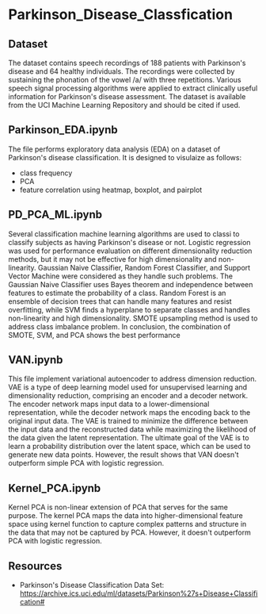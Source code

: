 # Parkinson_Disease_Classfication

## Dataset
The dataset contains speech recordings of 188 patients with Parkinson's disease and 64 healthy individuals. 
The recordings were collected by sustaining the phonation of the vowel /a/ with three repetitions. 
Various speech signal processing algorithms were applied to extract clinically useful information for Parkinson's disease assessment. 
The dataset is available from the UCI Machine Learning Repository and should be cited if used.

## Parkinson_EDA.ipynb
The file performs exploratory data analysis (EDA) on a dataset of Parkinson's disease classification. 
It is designed to visulaize as follows:
- class frequency
- PCA
- feature correlation using heatmap, boxplot, and pairplot

## PD_PCA_ML.ipynb
Several classification machine learning algorithms are used to classi to classify subjects as having Parkinson's disease or not. Logistic regression was used for performance evaluation on different dimensionality reduction methods, but it may not be effective for high dimensionality and non-linearity. Gaussian Naive Classifier, Random Forest Classifier, and Support Vector Machine were considered as they handle such problems. The Gaussian Naive Classifier uses Bayes theorem and independence between features to estimate the probability of a class. Random Forest is an ensemble of decision trees that can handle many features and resist overfitting, while SVM finds a hyperplane to separate classes and handles non-linearity and high dimensionality. SMOTE upsampling method is used to address class imbalance problem. In conclusion, the combination of SMOTE, SVM, and PCA shows the best performance

## VAN.ipynb
This file implement variational autoencoder to address dimension reduction. 
VAE is a type of deep learning model used for unsupervised learning and dimensionality reduction, comprising an encoder and a decoder network. The encoder network maps input data to a lower-dimensional representation, while the decoder network maps the encoding back to the original input data. The VAE is trained to minimize the difference between the input data and the reconstructed data while maximizing the likelihood of the data given the latent representation. The ultimate goal of the VAE is to learn a probability distribution over the latent space, which can be used to generate new data points. However, the result shows that VAN doesn't outperform simple PCA with logistic regression.

## Kernel_PCA.ipynb
Kernel PCA is non-linear extension of PCA that serves for the same purpose. The kernel PCA maps the data into higher-dimensional feature space using kernel function to capture complex patterns and structure in the data that may not be captured by PCA. However, it doesn't outperform PCA with logistic regression. 

## Resources
- Parkinson's Disease Classification Data Set: https://archive.ics.uci.edu/ml/datasets/Parkinson%27s+Disease+Classification#
